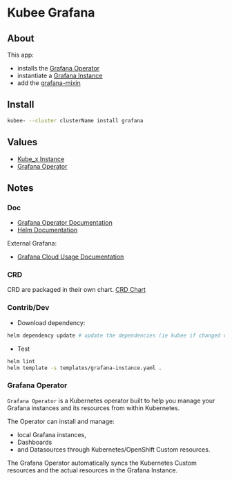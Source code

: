 # Kubee Grafana

## About

This app:
* installs the [Grafana Operator](#grafana-operator)
* instantiate a [Grafana Instance](templates/grafana-instance.yaml)
* add the [grafana-mixin](https://github.com/grafana/grafana/tree/main/grafana-mixin)


## Install

```bash
kubee- --cluster clusterName install grafana
```

## Values

* [Kube_x Instance](../kubee/values.yaml)
* [Grafana Operator](https://grafana.github.io/grafana-operator/docs/installation/helm/#values)

## Notes

### Doc

* [Grafana Operator Documentation](https://grafana.github.io/grafana-operator/)
* [Helm Documentation](https://grafana.github.io/grafana-operator/docs/installation/helm/)

External Grafana:
* [Grafana Cloud Usage Documentation](https://grafana.com/docs/grafana-cloud/developer-resources/infrastructure-as-code/grafana-operator/)

### CRD

CRD are packaged in their own chart.
[CRD Chart](../grafana-crds/README.md)

### Contrib/Dev

* Download dependency:
```bash
helm dependency update # update the dependencies (ie kubee if changed version or not)
```
* Test
```bash
helm lint
helm template -s templates/grafana-instance.yaml .
```

### Grafana Operator

`Grafana Operator` is a Kubernetes operator built to help you manage your Grafana instances and its resources from within Kubernetes.

The Operator can install and manage:
* local Grafana instances,
* Dashboards
* and Datasources
  through Kubernetes/OpenShift Custom resources.

The Grafana Operator automatically syncs the Kubernetes Custom resources and the actual resources in the Grafana Instance.